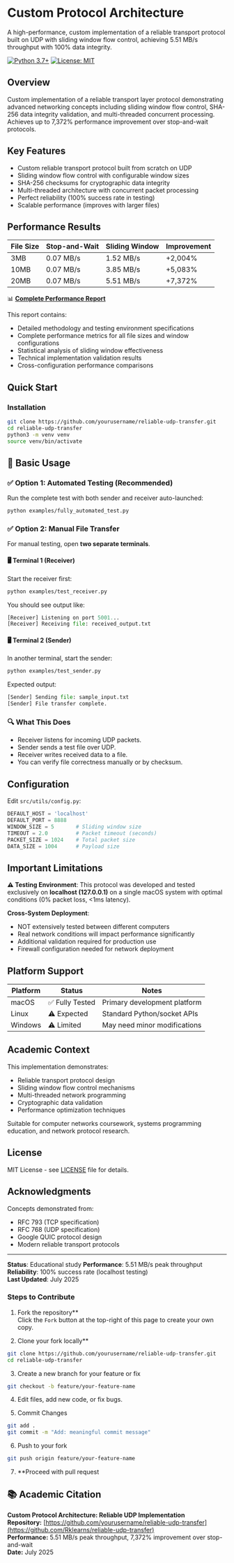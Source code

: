 # Custom Protocol Architecture

A high-performance, custom implementation of a reliable transport protocol built on UDP with sliding window flow control, achieving 5.51 MB/s throughput with 100% data integrity.

[![Python 3.7+](https://img.shields.io/badge/python-3.7%2B-blue.svg)](https://www.python.org/downloads/)
[![License: MIT](https://img.shields.io/badge/License-MIT-yellow.svg)](https://opensource.org/licenses/MIT)

## Overview

Custom implementation of a reliable transport layer protocol demonstrating advanced networking concepts including sliding window flow control, SHA-256 data integrity validation, and multi-threaded concurrent processing. Achieves up to 7,372% performance improvement over stop-and-wait protocols.

## Key Features

- Custom reliable transport protocol built from scratch on UDP
- Sliding window flow control with configurable window sizes
- SHA-256 checksums for cryptographic data integrity
- Multi-threaded architecture with concurrent packet processing
- Perfect reliability (100% success rate in testing)
- Scalable performance (improves with larger files)

## Performance Results

| File Size | Stop-and-Wait | Sliding Window | Improvement |
|-----------|---------------|----------------|-------------|
| 3MB | 0.07 MB/s | 1.52 MB/s | +2,004% |
| 10MB | 0.07 MB/s | 3.85 MB/s | +5,083% |
| 20MB | 0.07 MB/s | 5.51 MB/s | +7,372% |

📊 **[Complete Performance Report](https://github.com/Rklearns/Custom-Protocol-Architecture/blob/main/performance_report_20250725_030019.txt)**

This report contains:
- Detailed methodology and testing environment specifications
- Complete performance metrics for all file sizes and window configurations
- Statistical analysis of sliding window effectiveness
- Technical implementation validation results
- Cross-configuration performance comparisons

## Quick Start

### Installation

```bash
git clone https://github.com/yourusername/reliable-udp-transfer.git
cd reliable-udp-transfer
python3 -m venv venv
source venv/bin/activate
```
## 🧪 Basic Usage

### ✅ Option 1: Automated Testing (Recommended)

Run the complete test with both sender and receiver auto-launched:

```bash
python examples/fully_automated_test.py
```

### ✅ Option 2: Manual File Transfer

For manual testing, open **two separate terminals**.

#### 🖥️ Terminal 1 (Receiver)

Start the receiver first:

```bash
python examples/test_receiver.py
```

You should see output like:
```python
[Receiver] Listening on port 5001...
[Receiver] Receiving file: received_output.txt
```

#### 🖥️ Terminal 2 (Sender)

In another terminal, start the sender:

```bash
python examples/test_sender.py
```

Expected output:
```python
[Sender] Sending file: sample_input.txt
[Sender] File transfer complete.
```

### 🔍 What This Does

- Receiver listens for incoming UDP packets.
- Sender sends a test file over UDP.
- Receiver writes received data to a file.
- You can verify file correctness manually or by checksum.

## Configuration

Edit `src/utils/config.py`:

```python
DEFAULT_HOST = 'localhost'
DEFAULT_PORT = 8888
WINDOW_SIZE = 5       # Sliding window size
TIMEOUT = 2.0         # Packet timeout (seconds)
PACKET_SIZE = 1024    # Total packet size
DATA_SIZE = 1004      # Payload size
```


## Important Limitations

**⚠️ Testing Environment**: This protocol was developed and tested exclusively on **localhost (127.0.0.1)** on a single macOS system with optimal conditions (0% packet loss, <1ms latency).

**Cross-System Deployment**: 
- NOT extensively tested between different computers
- Real network conditions will impact performance significantly
- Additional validation required for production use
- Firewall configuration needed for network deployment

## Platform Support

| Platform | Status | Notes |
|----------|--------|-------|
| macOS | ✅ Fully Tested | Primary development platform |
| Linux | ⚠️ Expected | Standard Python/socket APIs |
| Windows | ⚠️ Limited | May need minor modifications |

## Academic Context

This implementation demonstrates:
- Reliable transport protocol design
- Sliding window flow control mechanisms
- Multi-threaded network programming
- Cryptographic data validation
- Performance optimization techniques

Suitable for computer networks coursework, systems programming education, and network protocol research.

## License

MIT License - see [LICENSE](LICENSE) file for details.

## Acknowledgments

Concepts demonstrated from:
- RFC 793 (TCP specification)
- RFC 768 (UDP specification)  
- Google QUIC protocol design
- Modern reliable transport protocols

---

**Status**: Educational study
**Performance**: 5.51 MB/s peak throughput  
**Reliability**: 100% success rate (localhost testing)  
**Last Updated**: July 2025

### Steps to Contribute

1. Fork the repository**  
   Click the `Fork` button at the top-right of this page to create your own copy.

2. Clone your fork locally**

```bash
git clone https://github.com/yourusername/reliable-udp-transfer.git
cd reliable-udp-transfer
```
3. Create a new branch for your feature or fix
```bash
git checkout -b feature/your-feature-name
```
4. Edit files, add new code, or fix bugs.

5. Commit Changes
```bash
git add .
git commit -m "Add: meaningful commit message"
```

6. Push to your fork
```bash
git push origin feature/your-feature-name
```

7. **Proceed with pull request 

## 📚 Academic Citation

**Custom Protocol Architecture: Reliable UDP Implementation**  
**Repository:** [https://github.com/yourusername/reliable-udp-transfer](https://github.com/Rklearns/reliable-udp-transfer)  
**Performance:** 5.51 MB/s peak throughput, 7,372% improvement over stop-and-wait  
**Date:** July 2025




